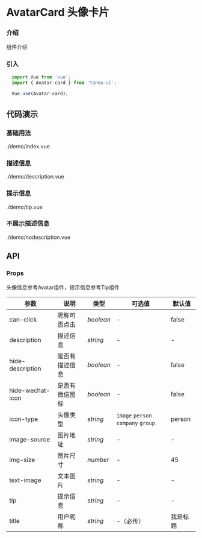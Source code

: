 # AvatarCard 头像卡片

### 介绍

组件介绍

### 引入

```js
  import Vue from 'vue';
  import { Avatar-card } from 'tanma-ui';
  
  Vue.use(Avatar-card);
```

## 代码演示

### 基础用法

<demo-code>./demo/index.vue</demo-code>

### 描述信息

<demo-code>./demo/description.vue</demo-code>

### 提示信息

<demo-code>./demo/tip.vue</demo-code>

### 不展示描述信息

<demo-code>./demo/nodescription.vue</demo-code>

## API

### Props

头像信息参考Avatar组件，提示信息参考Tip组件

| 参数             | 说明           | 类型      | 可选值                             | 默认值   |
| ---------------- | -------------- | --------- | ---------------------------------- | -------- |
| can-click        | 昵称可否点击   | _boolean_ | -                                  | false    |
| description      | 描述信息       | _string_  | -                                  | -        |
| hide-description | 是否有描述信息 | _boolean_ | -                                  | false    |
| hide-wechat-icon | 是否有微信图标 | _boolean_ | -                                  | false    |
| icon-type        | 头像类型       | _string_  | `image` `person` `company` `group` | person   |
| image-source     | 图片地址       | _string_  | -                                  | -        |
| img-size         | 图片尺寸       | _number_  | -                                  | 45       |
| text-image       | 文本图片       | _string_  | -                                  | -        |
| tip              | 提示信息       | _string_  | -                                  | -        |
| title            | 用户昵称       | _string_  | -（必传）                          | 我是标题 |

